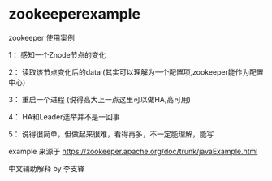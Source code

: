 # zookeeperexample

zookeeper 使用案例

1： 感知一个Znode节点的变化

2： 读取该节点变化后的data  (其实可以理解为一个配置项,zookeeper能作为配置中心)

3： 重启一个进程 (说得高大上一点这里可以做HA,高可用)

4： HA和Leader选举并不是一回事

5： 说得很简单，但做起来很难，看得再多，不一定能理解，能写

example 来源于   https://zookeeper.apache.org/doc/trunk/javaExample.html

中文辅助解释 by 李支锋
